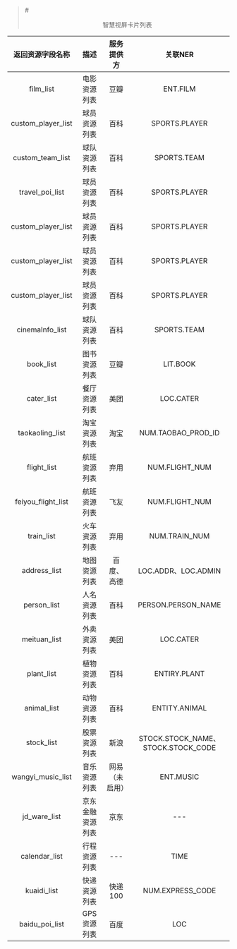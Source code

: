 >#<center>智慧视屏卡片列表<center/>

| 返回资源字段名称 |描述| 服务提供方 | 关联NER |
|:---:|:---:|:---:|:---:|
| film_list| 电影资源列表| 豆瓣| ENT.FILM|
| custom_player_list| 球员资源列表| 百科| SPORTS.PLAYER|
| custom_team_list| 球队资源列表| 百科| SPORTS.TEAM|
| travel_poi_list| 球员资源列表| 百科| SPORTS.PLAYER|
| custom_player_list| 球员资源列表| 百科| SPORTS.PLAYER|
| custom_player_list| 球员资源列表| 百科| SPORTS.PLAYER|
| custom_player_list| 球员资源列表| 百科| SPORTS.PLAYER|
| cinemaInfo_list| 球队资源列表| 百科| SPORTS.TEAM|
| book_list| 图书资源列表| 豆瓣| LIT.BOOK|
| cater_list| 餐厅资源列表| 美团| LOC.CATER|
| taokaoling_list| 淘宝资源列表| 淘宝| NUM.TAOBAO_PROD_ID|
| flight_list| 航班资源列表| 弃用| NUM.FLIGHT_NUM|
| feiyou_flight_list| 航班资源列表| 飞友| NUM.FLIGHT_NUM|
| train_list| 火车资源列表| 弃用| NUM.TRAIN_NUM|
| address_list| 地图资源列表| 百度、高德| LOC.ADDR、LOC.ADMIN|
| person_list| 人名资源列表| 百科| PERSON.PERSON_NAME|
| meituan_list| 外卖资源列表| 美团| LOC.CATER|
| plant_list| 植物资源列表| 百科| ENTIRY.PLANT|
| animal_list| 动物资源列表| 百科| ENTITY.ANIMAL|
| stock_list| 股票资源列表| 新浪| STOCK.STOCK_NAME、STOCK.STOCK_CODE|
| wangyi_music_list| 音乐资源列表| 网易（未启用）| ENT.MUSIC|
| jd_ware_list| 京东金融资源列表| 京东| ---|
| calendar_list| 行程资源列表| ---| TIME|
| kuaidi_list| 快递资源列表| 快递100| NUM.EXPRESS_CODE|
| baidu_poi_list| GPS资源列表| 百度| LOC|